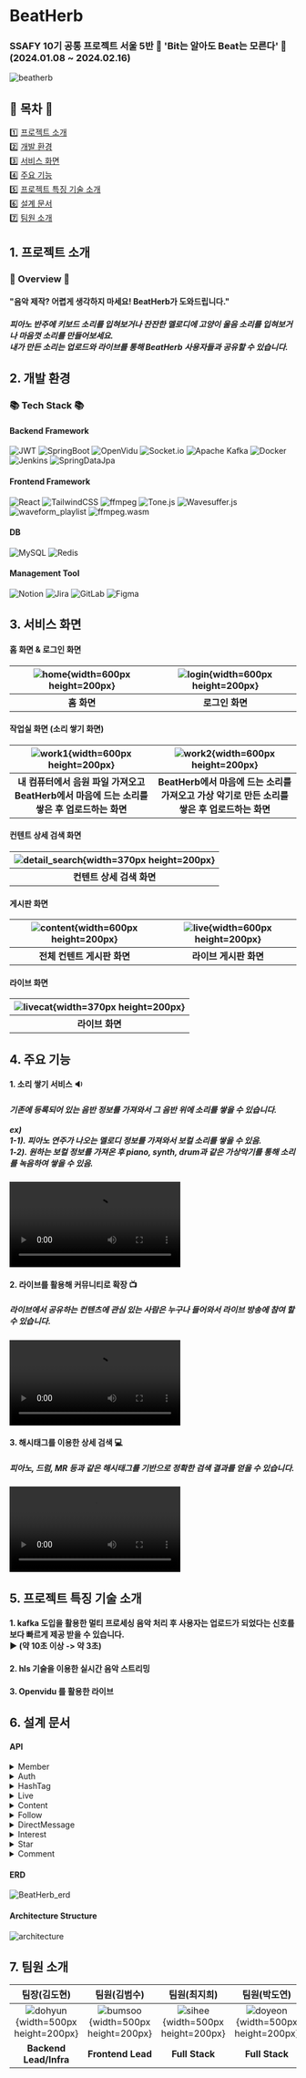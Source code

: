 # BeatHerb
### SSAFY 10기 공통 프로젝트 서울 5반 :musical_score: 'Bit는 알아도 Beat는 모른다' :musical_score: <br /> (2024.01.08 ~ 2024.02.16)

![beatherb](/uploads/5e6cf29a813b761fe830cc749e19996f/beatherb.PNG)

## :green_book: 목차 :green_book:
:one: [프로젝트 소개](#1-프로젝트-소개) <br/>
:two: [개발 환경](#2-개발-환경)<br/>
:three: [서비스 화면](#3-서비스-화면) <br/>
:four: [주요 기능](#4-주요-기능) <br/>
:five: [프로젝트 특징 기술 소개](#5-프로젝트-특징-기술-소개) <br/>
:six: [설계 문서](#6-설계-문서) <br/>
:seven: [팀원 소개](#7-팀원-소개) <br/>

## 1. 프로젝트 소개
### :scroll: Overview :scroll:
#### "음악 제작? 어렵게 생각하지 마세요! BeatHerb가 도와드립니다."
##### 피아노 반주에 키보드 소리를 입혀보거나 잔잔한 멜로디에 고양이 울음 소리를 입혀보거나 마음껏 소리를 만들어보세요. <br /> 내가 만든 소리는 업로드와 라이브를 통해 BeatHerb 사용자들과 공유할 수 있습니다.

## 2. 개발 환경
### :books: Tech Stack :books:
#### Backend Framework
![JWT](https://img.shields.io/badge/JWT-black?style=for-the-badge&logo=JSON%20web%20tokens)
![SpringBoot](https://img.shields.io/badge/SpringBoot-6DB33F?style=for-the-badge&logo=SpringBoot&logoColor=white)
![OpenVidu](https://img.shields.io/badge/OpenVidu-yellow?style=for-the-badge&logo=LiveChat&logoColor=white)
![Socket.io](https://img.shields.io/badge/WebSocket-blue?style=for-the-badge&logo=Socket.io)
![Apache Kafka](https://img.shields.io/badge/Apache%20Kafka-000?style=for-the-badge&logo=apachekafka)
![Docker](https://img.shields.io/badge/docker-%230db7ed.svg?style=for-the-badge&logo=docker&logoColor=white)
![Jenkins](https://img.shields.io/badge/jenkins-%232C5263.svg?style=for-the-badge&logo=jenkins&logoColor=white)
![SpringDataJpa](https://img.shields.io/badge/Spring_Data_Jpa-6DB33F?style=for-the-badge&logo=spring&logoColor=white)
#### Frontend Framework
![React](https://img.shields.io/badge/react-%2320232a.svg?style=for-the-badge&logo=react&logoColor=%2361DAFB)
![TailwindCSS](https://img.shields.io/badge/tailwindcss-%2338B2AC.svg?style=for-the-badge&logo=tailwind-css&logoColor=white)
![ffmpeg](https://img.shields.io/badge/ffmpeg-007808?style=for-the-badge&logo=ffmpeg)
![Tone.js](https://img.shields.io/badge/Tone.js-red?style=for-the-badge&logo=Tone.js)
![Wavesuffer.js](https://img.shields.io/badge/Wavesuffer.js-orange?style=for-the-badge&logo=Wavesuffer.js)
![waveform_playlist](https://img.shields.io/badge/waveform_playlist-green?style=for-the-badge&logo=waveform_playlist)
![ffmpeg.wasm](https://img.shields.io/badge/ffmpeg.wasm-007808?style=for-the-badge&logo=ffmpeg.wasm)
#### DB
![MySQL](https://img.shields.io/badge/mysql-%2300f.svg?style=for-the-badge&logo=mysql&logoColor=white)
![Redis](https://img.shields.io/badge/redis-%23DD0031.svg?style=for-the-badge&logo=redis&logoColor=white)
#### Management Tool
![Notion](https://img.shields.io/badge/Notion-%23000000.svg?style=for-the-badge&logo=notion&logoColor=white)
![Jira](https://img.shields.io/badge/jira-%230A0FFF.svg?style=for-the-badge&logo=jira&logoColor=white)
![GitLab](https://img.shields.io/badge/gitlab-orange.svg?style=for-the-badge&logo=gitlab&logoColor=white)
![Figma](https://img.shields.io/badge/figma-%23F24E1E.svg?style=for-the-badge&logo=figma&logoColor=white)

## 3. 서비스 화면
#### 홈 화면 & 로그인 화면
|![home](/uploads/3ffe1ab56bea7b2e8c3343866e8a4308/home.gif){width=600px height=200px}|![login](/uploads/cf2df092ca02d3850cbe0dd1c968f9e0/login.gif){width=600px height=200px}|
|:---:|:---:|
|**홈 화면**|**로그인 화면**|

#### 작업실 화면 (소리 쌓기 화면)
|![work1](/uploads/eb0b428c06b054b69a7b5222e76514a1/work1.gif){width=600px height=200px}|![work2](/uploads/6016423a0dc2af6369357c7acbab6b59/work2.gif){width=600px height=200px}|
|:---:|:---:|
|**내 컴퓨터에서 음원 파일 가져오고 BeatHerb에서 마음에 드는 소리를 쌓은 후 업로드하는 화면**|**BeatHerb에서 마음에 드는 소리를 가져오고 가상 악기로 만든 소리를 쌓은 후 업로드하는 화면**|
#### 컨텐트 상세 검색 화면
|![detail_search](/uploads/39521cd33e4cd625e61058e9a23921d9/detail_search.gif){width=370px height=200px}|
|:---:|
|**컨텐트 상세 검색 화면**|

#### 게시판 화면
|![content](/uploads/d3a75cf9a72319b12029e1591b2506d1/content.gif){width=600px height=200px}|![live](/uploads/915b35e7e3ecf7fc081ba2a2d5e5027e/live.gif){width=600px height=200px}
|:---:|:---:|
|**전체 컨텐트 게시판 화면**|**라이브 게시판 화면**|

#### 라이브 화면
|![livecat](/uploads/e8bcf51e339fd01eecb172b5c9441f59/livecat.gif){width=370px height=200px}|
|:---:|
|**라이브 화면**|

## 4. 주요 기능
#### 1. 소리 쌓기 서비스 :sound:
##### 기존에 등록되어 있는 음반 정보를 가져와서 그 음반 위에 소리를 쌓을 수 있습니다.<br/><br/> ex)<br/>1-1). 피아노 연주가 나오는 멜로디 정보를 가져와서 보컬 소리를 쌓을 수 있음.<br/>1-2). 원하는 보컬 정보를 가져온 후 piano, synth, drum과 같은 가상악기를 통해 소리를 녹음하여 쌓을 수 있음.
![소리쌓기서비스](/uploads/26068053b2240e8174cb0f394978950c/drum.mp4)

#### 2. 라이브를 활용해 커뮤니티로 확장 :tv:
##### 라이브에서 공유하는 컨텐츠에 관심 있는 사람은 누구나 들어와서 라이브 방송에 참여 할 수 있습니다.
![라이브](/uploads/42041a4f195ef27a198c8e708d1d56c0/live.mp4)

#### 3. 해시태그를 이용한 상세 검색 :computer:
##### 피아노, 드럼, MR 등과 같은 해시태그를 기반으로 정확한 검색 결과를 얻을 수 있습니다.
![해시태그를 이용한 상세검색](/uploads/d1ae2b01a1cba5cbbf194550fae7d88c/detail_search.mp4)

## 5. 프로젝트 특징 기술 소개
#### 1. kafka 도입을 활용한 멀티 프로세싱 음악 처리 후 사용자는 업로드가 되었다는 신호를 보다 빠르게 제공 받을 수 있습니다.<br/> :arrow_forward: (약 10초 이상 -> 약 3초)
#### 2. hls 기술을 이용한 실시간 음악 스트리밍
#### 3. Openvidu 를 활용한 라이브

## 6. 설계 문서
#### API
<details>
<summary>Member</summary>
![member-controller](/uploads/86e6f8888f3eac80ad12acf659a6f1da/member-controller.PNG)
![member-info-controller](/uploads/026d9e72b03460ba22c0b2fc06469c69/member-info-controller.PNG)
</details>

<details>
<summary>Auth</summary>
![auth-controller](/uploads/42268e797cbc6c283b823d3d603cbae0/auth-controller.PNG)
</details>

<details>
<summary>HashTag</summary>
![hash-tag-controller](/uploads/e0240fb282ab5d936eff92c94743766f/hash-tag-controller.PNG)
</details>

<details>
<summary>Live</summary>
![live-controller](/uploads/ff3abc8893837f545349fa3cfdb2bc8b/live-controller.PNG)
</details>

<details>
<summary>Content</summary>
![content-controller](/uploads/6d540e30751dde097ae2cc04b85d994a/content-controller.PNG)
![content-load-controller](/uploads/8c5c7836b0c711ece760ab49374d3555/content-load-controller.PNG)
![content-detail-controller](/uploads/f468c84a4fb8da9c07cb2f666066113f/content-detail-controller.PNG)
![content-search-controller](/uploads/808b950a4edca9ea9f56f31d164d669d/content-search-controller.PNG)
</details>

<details>
<summary>Follow</summary>
![follwer-controller](/uploads/5ce9a9ec610a347d1176252644928545/follwer-controller.PNG)
![following-controller](/uploads/7fb20754acfb80ac812a9f9bf6368502/following-controller.PNG)
</details>

<details>
<summary>DirectMessage</summary>
![direct-message-controller](/uploads/2730867f590f29ceb3f3c7ddbbab970e/direct-message-controller.PNG)
</details>

<details>
<summary>Interest</summary>
![interest-controller](/uploads/a84fb3ecd8aae38831f0b7df35792f41/interest-controller.PNG)
</details>

<details>
<summary>Star</summary>
![star-controller](/uploads/1adc9a1ec22d8c2692cabedbd4d110a1/star-controller.PNG)
</details>

<details>
<summary>Comment</summary>
![comment-controller](/uploads/302ac002cb85debddd38b7072f5221f5/comment-controller.PNG)
</details>

#### ERD
![BeatHerb_erd](/uploads/21ec4252bfff6dd37f71c99fedc1b652/BeatHerb_erd.png)

#### Architecture Structure
![architecture](/uploads/140990d90cf62bb416ec31325464ac33/architecture.png)

## 7. 팀원 소개
|팀장(김도현)|팀원(김범수)|팀원(최지희)|팀원(박도연)|팀원(박세웅)|팀원(유시연)|
|:---:|:---:|:---:|:---:|:---:|:---:|
|![dohyun](/uploads/e4a3c494f282a03cd1c26b1377b9d7b2/dohyun.png){width=500px height=200px}|![bumsoo](/uploads/ac9a84b33f9b46b8ad43337c4dc87bc0/bumsoo.png){width=500px height=200px}|![sihee](/uploads/a8903c64a59a1da77954b64864d842f9/sihee.jpg){width=500px height=200px}|![doyeon](/uploads/4174f69c0a25a1af26b790a358ae87e6/doyeon.jpg){width=500px height=200px}|![seyoog](/uploads/f6c502884106fe25f4eda0cae178922c/seyoog.jpg){width=500px height=200px}|![siyeon](/uploads/63d13eced2448b27d8528fcfd8d2a49a/siyeon.jpg){width=500px height=200px}|
|**Backend Lead/Infra**|**Frontend Lead**|**Full Stack**|**Full Stack**|**Full Stack**|**Full Stack**|
